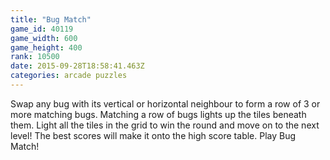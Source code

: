 ```yaml
---
title: "Bug Match"
game_id: 40119
game_width: 600
game_height: 400
rank: 10500
date: 2015-09-28T18:58:41.463Z
categories: arcade puzzles
---
```

Swap any bug with its vertical or horizontal neighbour to form a row of 3 or more matching bugs. Matching a row of bugs lights up the tiles beneath them. Light all the tiles in the grid to win the round and move on to the next level! The best scores will make it onto the high score table. Play Bug Match!
